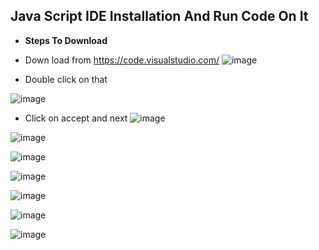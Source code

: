 ## Java Script IDE Installation And Run Code On It

* **Steps To Download**
* Down load from https://code.visualstudio.com/
![image](https://user-images.githubusercontent.com/40323661/153036796-9cee6e19-6256-49f9-accd-ec60b4433f4d.png)

* Double click on that

![image](https://user-images.githubusercontent.com/40323661/153036876-4d0248a2-d7d7-453d-aa1d-720ec1d7ddca.png)

* Click on accept and next
![image](https://user-images.githubusercontent.com/40323661/153037022-e01a44da-00b3-43e6-8405-5e7c0a10c13a.png)

![image](https://user-images.githubusercontent.com/40323661/153037109-4180d625-7b09-47bb-9fe5-74030af068b7.png)

![image](https://user-images.githubusercontent.com/40323661/153037147-f7ff44de-d196-4a01-b89c-00e6069b02d4.png)

![image](https://user-images.githubusercontent.com/40323661/153037211-31b4444d-681b-40ca-89cc-75127b83d6fe.png)

![image](https://user-images.githubusercontent.com/40323661/153037256-11d7ec94-9f26-48d4-9525-779d2be7e784.png)

![image](https://user-images.githubusercontent.com/40323661/153037304-f61b25d3-118e-46d8-89e7-71286c3ebae0.png)

![image](https://user-images.githubusercontent.com/40323661/153037331-0aac4e59-30f1-4e98-81ff-f466bac93150.png)
